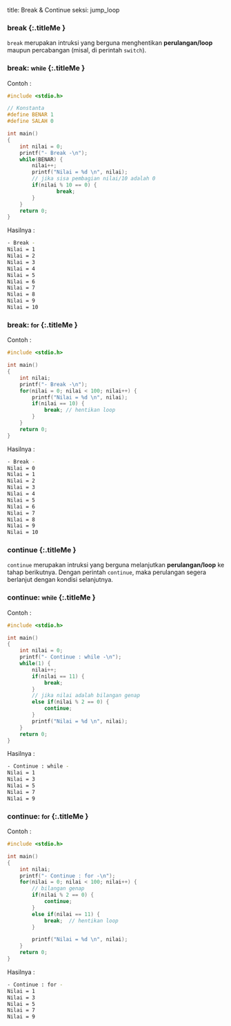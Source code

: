 title: Break & Continue
seksi: jump_loop


### <i class="fa fa-info-circle"></i> break {:.titleMe }

`break` merupakan intruksi yang berguna menghentikan **perulangan/loop** maupun percabangan (misal, di perintah `switch`).

### <i class="fa fa-code"></i> break: <small> while</small> {:.titleMe }

Contoh : 
``` c
#include <stdio.h>

// Konstanta
#define BENAR 1
#define SALAH 0

int main()
{
    int nilai = 0;
    printf("- Break -\n");
    while(BENAR) {
        nilai++;
        printf("Nilai = %d \n", nilai);
        // jika sisa pembagian nilai/10 adalah 0
        if(nilai % 10 == 0) { 
                break;
        }
    }
    return 0;
}
```

Hasilnya :

``` bash
- Break -
Nilai = 1 
Nilai = 2 
Nilai = 3 
Nilai = 4 
Nilai = 5 
Nilai = 6 
Nilai = 7 
Nilai = 8 
Nilai = 9 
Nilai = 10 
```

### <i class="fa fa-code"></i> break: <small>for</small> {:.titleMe }

Contoh : 

``` c
#include <stdio.h>

int main()
{
    int nilai;
    printf("- Break -\n");
    for(nilai = 0; nilai < 100; nilai++) {
        printf("Nilai = %d \n", nilai);
        if(nilai == 10) { 
            break; // hentikan loop
        }
    }
    return 0;
}

```

Hasilnya :
``` bash
- Break -
Nilai = 0 
Nilai = 1 
Nilai = 2 
Nilai = 3 
Nilai = 4 
Nilai = 5 
Nilai = 6 
Nilai = 7 
Nilai = 8 
Nilai = 9 
Nilai = 10
```

### <i class="fa fa-info-circle"></i> continue {:.titleMe }

`continue` merupakan intruksi yang berguna melanjutkan **perulangan/loop** ke tahap berikutnya.
Dengan perintah `continue`, maka perulangan segera berlanjut dengan kondisi selanjutnya.

### <i class="fa fa-code"></i> continue: <small>while</small> {:.titleMe }

Contoh : 
``` c
#include <stdio.h>

int main()
{
    int nilai = 0;
    printf("- Continue : while -\n");
    while(1) {
        nilai++;
        if(nilai == 11) {
            break;
        }
        // jika nilai adalah bilangan genap
        else if(nilai % 2 == 0) { 
            continue;
        }
        printf("Nilai = %d \n", nilai);
    }
    return 0;
}
```
Hasilnya :
``` bash
- Continue : while -
Nilai = 1 
Nilai = 3 
Nilai = 5 
Nilai = 7 
Nilai = 9 
```

### <i class="fa fa-code"></i> continue: <small>for</small> {:.titleMe }

Contoh : 
``` c
#include <stdio.h>

int main()
{
    int nilai;
    printf("- Continue : for -\n");
    for(nilai = 0; nilai < 100; nilai++) {
        // bilangan genap
        if(nilai % 2 == 0) {
            continue; 
        }
        else if(nilai == 11) {
            break;  // hentikan loop
        }

        printf("Nilai = %d \n", nilai);
    }
    return 0;
}

```

Hasilnya :
``` bash
- Continue : for -
Nilai = 1 
Nilai = 3 
Nilai = 5 
Nilai = 7 
Nilai = 9
```
